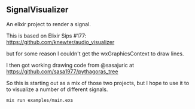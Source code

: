 ## SignalVisualizer

An elixir project to render a signal.

This is based on Elixir Sips #177: https://github.com/knewter/audio_visualizer

but for some reason I couldn't get the wxGraphicsContext to draw lines.

I then got working drawing code from @sasajuric at https://github.com/sasa1977/pythagoras_tree

So this is starting out as a mix of those two projects, but I hope to use it to to visualize a number of different signals.



```
mix run examples/main.exs
```



